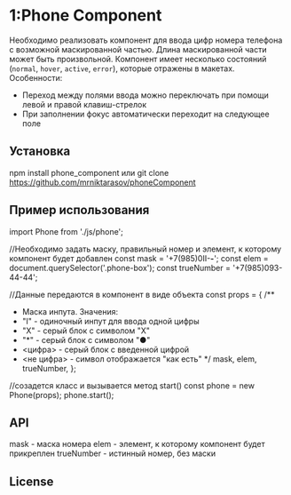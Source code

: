 
# 1:Phone Component
Необходимо реализовать компонент для ввода цифр номера телефона с возможной маскированной частью. Длина маскированной части может быть произвольной.
Компонент имеет несколько состояний (`normal`, `hover`, `active`, `error`), которые отражены в макетах.
Особенности:
+ Переход между полями ввода можно переключать при помощи левой и правой клавиш-стрелок
+ При заполнении фокус автоматически переходит на следующее поле 
## Установка
npm install phone_component
или
git clone https://github.com/mrniktarasov/phoneComponent
## Пример использования
import Phone from './js/phone';

//Необходимо задать маску, правильный номер и элемент, к которому компонент будет добавлен
const mask = '+7(985)0II-**-**';
const elem = document.querySelector('.phone-box');
const trueNumber = '+7(985)093-44-44';

//Данные передаются в компонент в виде объекта
const props = {
  /**
  * Маска инпута. Значения:
  * "I" - одиночный инпут для ввода одной цифры
  * "X" - серый блок с символом "X"
  * "*" - серый блок с символом "●"
  * <цифра> - серый блок с введенной цифрой
  * <не цифра> - символ отображается "как есть"
  */
  mask,
  elem,
  trueNumber,
};

//созадется класс и вызывается метод start()
const phone = new Phone(props);
phone.start();

## API
mask - маска номера
elem - элемент, к которому компонент будет прикреплен
trueNumber - истинный номер, без маски
## License

